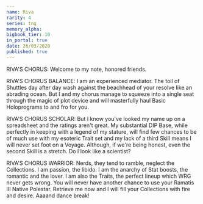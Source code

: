 ```yaml
---
name: Riva
rarity: 4
series: tng
memory_alpha:
bigbook_tier: 10
in_portal: true
date: 26/03/2020
published: true
---
```


RIVA'S CHORUS: Welcome to my note, honored friends.

RIVA'S CHORUS BALANCE: I am an experienced mediator. The toil of Shuttles day after day wash against the beachhead of your resolve like an abrading ocean. But I and my chorus manage to squeeze into a single seat through the magic of plot device and will masterfully haul Basic Holoprograms to and fro for you.

RIVA'S CHORUS SCHOLAR: But I know you've looked my name up on a spreadsheet and the ratings aren't great. My substantial DIP Base, while perfectly in keeping with a legend of my stature, will find few chances to be of much use with my esoteric Trait set and my lack of a third Skill means I will never set foot on a Voyage. Although, if we're being honest, even the second Skill is a stretch. Do I look like a scientist?

RIVA'S CHORUS WARRIOR: Nerds, they tend to ramble, neglect the Collections. I am passion, the libido. I am the anarchy of Stat boosts, the romantic and the lover. I am also the Traits, the perfect lineup which WRG never gets wrong. You will never have another chance to use your Ramatis III Native Polestar. Retrieve me now and I will fill your Collections with fire and desire. Aaaand dance break!
